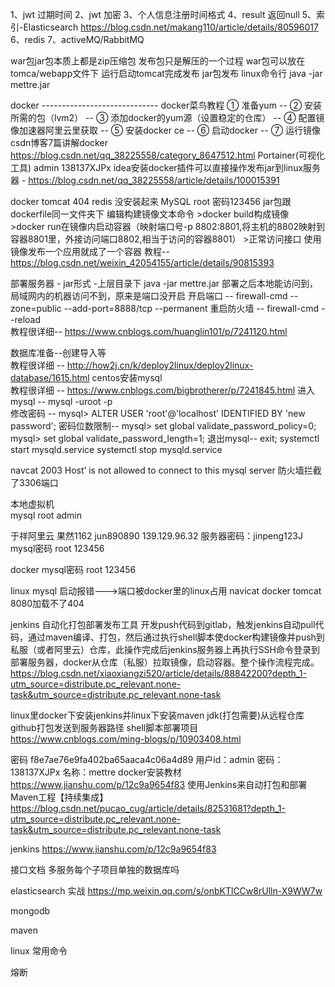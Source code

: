 1、jwt 过期时间
2、jwt 加密
3、个人信息注册时间格式
4、result 返回null
5、索引-Elasticsearch   https://blog.csdn.net/makang110/article/details/80596017
6、redis
7、activeMQ/RabbitMQ

war包jar包本质上都是zip压缩包 发布包只是解压的一个过程
war包可以放在tomca/webapp文件下 运行启动tomcat完成发布
jar包发布 linux命令行 java -jar mettre.jar

docker  -----------------------------
docker菜鸟教程  ① 准备yum -- ② 安装所需的包（lvm2） -- ③ 添加docker的yum源（设置稳定的仓库） -- ④ 配置镜像加速器阿里云里获取 -- ⑤ 安装docker ce -- ⑥ 启动docker -- ⑦ 运行镜像
csdn博客7篇讲解docker https://blog.csdn.net/qq_38225558/category_8647512.html
  Portainer(可视化工具)  admin  138137XJPx
  idea安装docker插件可以直接操作发布jar到linux服务器 - https://blog.csdn.net/qq_38225558/article/details/100015391

docker tomcat 404
       redis 没安装起来
       MySQL  root 密码123456
jar包跟dockerfile同一文件夹下 编辑构建镜像文本命令 >docker build构成镜像  >docker run在镜像内启动容器（映射端口号-p 8802:8801,将主机的8802映射到容器8801里，外接访问端口8802,相当于访问的容器8801）  >正常访问接口
  使用镜像发布一个应用就成了一个容器
  教程-- https://blog.csdn.net/weixin_42054155/article/details/90815393


部署服务器 - jar形式   -上层目录下       java -jar mettre.jar
部署之后本地能访问到，局域网内的机器访问不到，原来是端口没开启
  开启端口 --   firewall-cmd --zone=public --add-port=8888/tcp --permanent
  重启防火墙 --    firewall-cmd --reload          
  教程很详细-- https://www.cnblogs.com/huanglin101/p/7241120.html    
                                                                                                               
                                                                                                              
数据库准备--创建导入等                     
  教程很详细  -- http://how2j.cn/k/deploy2linux/deploy2linux-database/1615.html
centos安装mysql                         
  教程很详细 -- https://www.cnblogs.com/bigbrotherer/p/7241845.html
    进入mysql --          mysql -uroot -p   
    修改密码 --            mysql> ALTER USER 'root'@'localhost' IDENTIFIED BY 'new password';
    密码位数限制--          mysql> set global validate_password_policy=0;        mysql> set global validate_password_length=1;
    退出mysql--            exit;
systemctl start mysqld.service
systemctl stop mysqld.service
 
navcat 2003 Host’ is not allowed to connect to this mysql server
防火墙拦截了3306端口  
      
本地虚拟机  
mysql  root admin
 
于祥阿里云  果然1162  jun890890
139.129.96.32
服务器密码：jinpeng123J
mysql密码 root 123456
 
docker mysql密码 root 123456
 

linux mysql 启动报错--->端口被docker里的linux占用  navicat
docker tomcat 8080加载不了404


jenkins 自动化打包部署发布工具
  开发push代码到gitlab，触发jenkins自动pull代码，通过maven编译、打包，然后通过执行shell脚本使docker构建镜像并push到私服（或者阿里云）仓库，此操作完成后jenkins服务器上再执行SSH命令登录到部署服务器，docker从仓库（私服）拉取镜像，启动容器。整个操作流程完成。
  https://blog.csdn.net/xiaoxiangzi520/article/details/88842200?depth_1-utm_source=distribute.pc_relevant.none-task&utm_source=distribute.pc_relevant.none-task
  
  linux里docker下安装jenkins并linux下安装maven jdk(打包需要)从远程仓库github打包发送到服务器路径 shell脚本部署项目
  https://www.cnblogs.com/ming-blogs/p/10903408.html
  
  密码 f8e7ae76e9fa402ba65aaca4c06a4d89
  用户id：admin 密码：138137XJPx 名称：mettre
  docker安装教材   https://www.jianshu.com/p/12c9a9654f83
  使用Jenkins来自动打包和部署Maven工程【持续集成】  https://blog.csdn.net/pucao_cug/article/details/82531681?depth_1-utm_source=distribute.pc_relevant.none-task&utm_source=distribute.pc_relevant.none-task
  
  
jenkins
  https://www.jianshu.com/p/12c9a9654f83


接口文档
  多服务每个子项目单独的数据库吗

elasticsearch 实战
  https://mp.weixin.qq.com/s/onbKTlCCw8rUlln-X9WW7w

mongodb

maven
  
linux 常用命令

熔断


